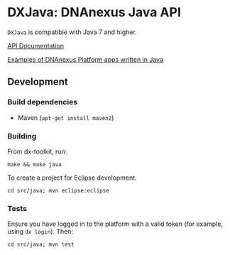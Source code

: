 DXJava: DNAnexus Java API
=========================

`DXJava` is compatible with Java 7 and higher.

[API Documentation](http://autodoc.dnanexus.com/bindings/java/current/)

[Examples of DNAnexus Platform apps written in Java](../../doc/examples/dx-java-apps)

Development
-----------

### Build dependencies

* Maven (`apt-get install maven2`)

### Building

From dx-toolkit, run:

    make && make java

To create a project for Eclipse development:

    cd src/java; mvn eclipse:eclipse

### Tests

Ensure you have logged in to the platform with a valid token (for example,
using `dx login`). Then:

    cd src/java; mvn test
